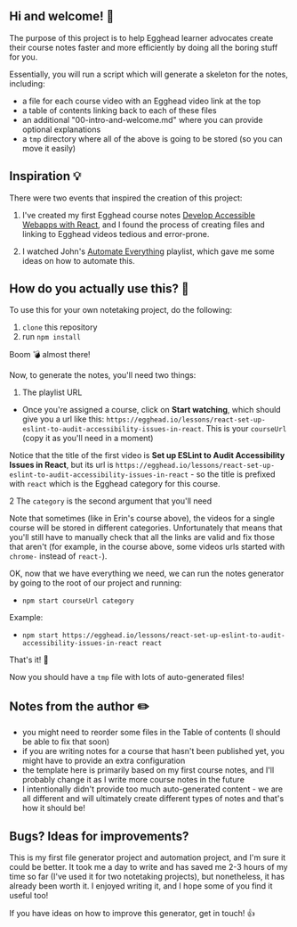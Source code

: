 ## Hi and welcome! 💃

The purpose of this project is to help Egghead learner advocates create their course notes faster and more efficiently by doing all the boring stuff for you.

Essentially, you will run a script which will generate a skeleton for the notes, including:

* a file for each course video with an Egghead video link at the top
* a table of contents linking back to each of these files
* an additional "00-intro-and-welcome.md" where you can provide optional explanations
* a `tmp` directory where all of the above is going to be stored (so you can move it easily)

## Inspiration 💡

There were two events that inspired the creation of this project:
1. I've created my first Egghead course notes [Develop Accessible Webapps with React](https://github.com/eggheadio-projects/develop-accessible-web-apps-with-react-notes), and I found the process of creating files and linking to Egghead videos tedious and error-prone.

2. I watched John's [Automate Everything](https://egghead.io/playlists/john-lindquist-s-ultra-advanced-yak-shaved-lesson-creation-process-dd3b) playlist, which gave me some ideas on how to automate this.

## How do you actually use this? 🤔

To use this for your own notetaking project, do the following:
1. `clone` this repository
2. run `npm install`

Boom 💣 almost there!

Now, to generate the notes, you'll need two things:

1. The playlist URL
  * Once you're assigned a course, click on **Start watching**, which should give you a url like this: `https://egghead.io/lessons/react-set-up-eslint-to-audit-accessibility-issues-in-react`. This is your `courseUrl` (copy it as you'll need in a moment)

Notice that the title of the first video is **Set up ESLint to Audit Accessibility Issues in React**, but its url is `https://egghead.io/lessons/react-set-up-eslint-to-audit-accessibility-issues-in-react` - so the title is prefixed with `react` which is the Egghead category for this course.

2 The `category` is the second argument that you'll need

Note that sometimes (like in Erin's course above), the videos for a single course will be stored in different categories. Unfortunately that means that you'll still have to manually check that all the links are valid and fix those that aren't (for example, in the course above, some videos urls started with `chrome-` instead of `react-`).

OK, now that we have everything we need, we can run the notes generator by going to the root of our project and running:
* `npm start courseUrl category`

Example:
* `npm start https://egghead.io/lessons/react-set-up-eslint-to-audit-accessibility-issues-in-react react`

That's it! 🎉

Now you should have a `tmp` file with lots of auto-generated files!

## Notes from the author ✏️

* you might need to reorder some files in the Table of contents (I should be able to fix that soon)
* if you are writing notes for a course that hasn't been published yet, you might have to provide an extra configuration
* the template here is primarily based on my first course notes, and I'll probably change it as I write more course notes in the future
* I intentionally didn't provide too much auto-generated content - we are all different and will ultimately create different types of notes and that's how it should be!

## Bugs? Ideas for improvements?

This is my first file generator project and automation project, and I'm sure it could be better. It took me a day to write and has saved me 2-3 hours of my time so far (I've used it for two notetaking projects), but nonetheless, it has already been worth it. I enjoyed writing it, and I hope some of you find it useful too!

If you have ideas on how to improve this generator, get in touch! 👍
